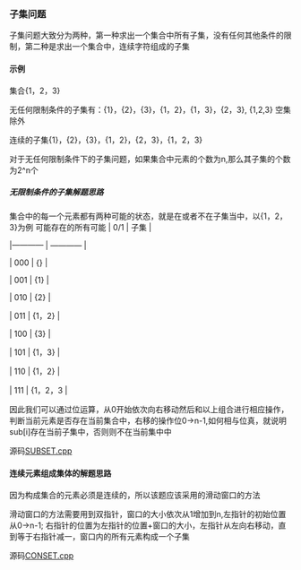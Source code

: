 ### 子集问题

子集问题大致分为两种，第一种求出一个集合中所有子集，没有任何其他条件的限制，第二种是求出一个集合中，连续字符组成的子集


#### 示例

集合{1，2，3}

无任何限制条件的子集有：{1}，{2}，{3}，{1，2}，{1，3}，{2，3}, {1,2,3} 空集除外


连续的子集{1}，{2}，{3}，{1，2}，{2，3}，{1，2，3}


对于无任何限制条件下的子集问题，如果集合中元素的个数为n,那么其子集的个数为2^n个

##### 无限制条件的子集解题思路

集合中的每一个元素都有两种可能的状态，就是在或者不在子集当中，以{1，2，3}为例
可能存在的所有可能
| 0/1 | 子集 |

|———— | ———— |

| 000 | {}   |

| 001 | {1} |

| 010 | {2} |

| 011 | {1，2} |

| 100 | {3} |

| 101 | {1，3} |

| 110 | {1，2} |

| 111 | {1，2，3 |

因此我们可以通过位运算，从0开始依次向右移动然后和以上组合进行相应操作，判断当前元素是否存在当前集合中，右移的操作位0->n-1,如何相与位真，就说明sub[i]存在当前子集中，否则则不在当前集中中

源码[SUBSET.cpp](https://github.com/jwwc/cplusplus/subset/SUBSET.cpp)

#### 连续元素组成集体的解题思路

因为构成集合的元素必须是连续的，所以该题应该采用的滑动窗口的方法

滑动窗口的方法需要用到双指针，窗口的大小依次从1增加到n,左指针的初始位置从0->n-1;
右指针的位置为左指针的位置+窗口的大小，左指针从左向右移动，直到等于右指针减一，窗口内的所有元素构成一个子集

源码[CONSET.cpp](https://github.com/jwwc/cplusplus/subset/CONSET.cpp)
